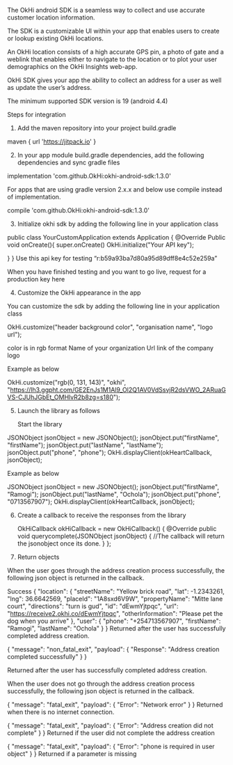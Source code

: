 

The OkHi android SDK is a seamless way to collect and use accurate customer location information. 

The SDK is a customizable UI within your app that enables users to create or lookup existing OkHi locations.

An OkHi location consists of a high accurate GPS pin, a photo of gate and a weblink that enables either to navigate to the location or to plot your user demographics on the OkHi Insights web-app.

OkHi SDK gives your app the ability to collect an address for a user as well as update the user’s address.

The minimum supported SDK version is 19 (android 4.4)


Steps for integration

1. Add the maven repository into your project build.gradle
	
maven { url 'https://jitpack.io' }


2. In your app module build.gradle dependencies, add the following dependencies and sync gradle files

implementation 'com.github.OkHi:okhi-android-sdk:1.3.0'


For apps that are using gradle version 2.x.x and below use compile instead of implementation.

compile  'com.github.OkHi:okhi-android-sdk:1.3.0'



3. Initialize okhi sdk by adding the following line in your application class

public class YourCustomApplication extends Application {
@Override
Public void onCreate(){
super.onCreate()
OkHi.initialize("Your API key");

}
}
Use this api key for testing “r:b59a93ba7d80a95d89dff8e4c52e259a”

When you have finished testing and you want to go live, request for a production key here

4. Customize the OkHi appearance in the app

You can customize the sdk by adding the following line  in your application class

OkHi.customize("header background color", "organisation name", "logo url");

color is in rgb format
Name of your organization
Url link of the company logo

Example as below

OkHi.customize("rgb(0, 131, 143)", "okhi", "https://lh3.ggpht.com/GE2EnJs1M1Al9_Ol2Q1AV0VdSsvjR2dsVWO_2ARuaGVS-CJUhJGbEt_OMHlvR2b8zg=s180");

5. Launch the library as follows

	Start the library

JSONObject jsonObject = new JSONObject();
jsonObject.put("firstName", "firstName");
jsonObject.put("lastName", "lastName");
jsonObject.put("phone", "phone");
OkHi.displayClient(okHeartCallback, jsonObject);

Example as below

JSONObject jsonObject = new JSONObject();
jsonObject.put("firstName", "Ramogi");
jsonObject.put("lastName", "Ochola");
jsonObject.put("phone", "0713567907");
OkHi.displayClient(okHeartCallback, jsonObject);


6.  Create a callback to receive the responses from the library

	OkHiCallback okHiCallback = new OkHiCallback() {
   		@Override
   		public void querycomplete(JSONObject jsonObject) {
       		//The callback will return the jsonobject once its done.
   		}
};



7. Return objects

When the user goes through the address creation process successfully, the following json object is returned in the callback.

Success
{
   "location": {
       "streetName": "Yellow brick road",
       "lat": -1.2343261,
       "lng": 36.6642569,
       "placeId": "1A8sxd6V9W",
       "propertyName": "Mitte lane court",
       "directions": "turn is gud",
       "id": "dEwmYjtpqc",
       "url": "https://receive2.okhi.co/dEwmYjtpqc",
       "otherInformation": "Please pet the dog when you arrive"
   },
   "user": {
       "phone": "+254713567907",
       "firstName": "Ramogi",
       "lastName": "Ochola"
   }
}
Returned after the user has successfully completed address creation.

{
  "message": "non_fatal_exit",
  "payload": {
    "Response": "Address creation completed successfully"
  }
}

Returned after the user has successfully completed address creation.

When the user does not go through the address creation process successfully, the following json object is returned in the callback.

{
  "message": "fatal_exit",
  "payload": {
    "Error": "Network error"
  }
}
Returned when there is no internet connection.

{
  "message": "fatal_exit",
  "payload": {
    "Error": "Address creation did not complete"
  }
}
Returned if the user did not complete the address creation

{
  "message": "fatal_exit",
  "payload": {
    "Error": "phone is required in user object"
  }
}
Returned if a parameter is missing



